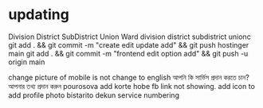 # updating
Division
District
SubDistrict
Union
Ward
division
district
subdistrict
unionc
git add . && git commit -m "create edit update add" && git push hostinger main
git add . && git commit -m "frontend edit option add" && git push -u origin main



change picture of 
mobile is not change to english
আপনি কি সার্ভিস প্রদান করতে চান? আপনার তথ্য প্রদান করুন
pourosova add korte hobe
fb link not showing.
add icon to add profile photo
bistarito dekun
service numbering